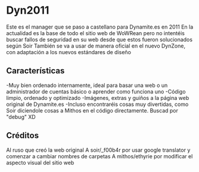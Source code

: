 # Dyn2011
Este es el manager que se paso a castellano para Dynamite.es en 2011
En la actualidad es la base de todo el sitio web de WoWRean pero no intentéis buscar fallos de seguridad en su web desde que estos fueron solucionados según Soir
También se va a usar de manera oficial en el nuevo DynZone, con adaptación a los nuevos estándares de diseño

## Características
-Muy bien ordenado internamente, ideal para basar una web o un administrador de cuentas básico o aprender como funciona uno
-Código limpio, ordenado y optimizado
-Imágenes, extras y guiños a la página web original de Dynamite.es
-Incluso encontraréis cosas muy divertidas, como Soir diciendole cosas a Mithos en el código directamente. Buscad por "debug" XD


## Créditos
Al ruso que creó la web original
A soir/_f00b4r por usar google translator y comenzar a cambiar nombres de carpetas
A mithos/ethyrie por modificar el aspecto visual del sitio web